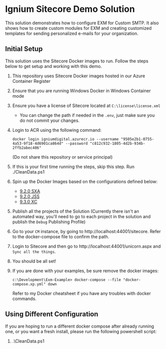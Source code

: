 # Ignium Sitecore Demo Solution

This solution demonstrates how to configure EXM for Custom SMTP.  It also shows how to create custom modules for EXM and creating customized templates for sending personalized e-mails for your organization.

## Initial Setup

This solution uses the Sitecore Docker images to run.  Follow the steps below to get setup and working with this demo.

1) This repository uses Sitecore Docker images hosted in our Azure Container Register
2) Ensure that you are running Windows Docker in Windows Container mode
3) Ensure you have a license of Sitecore located at `C:\license\license.xml`

   - You can change the path if needed in the `.env`, just make sure you do not commit your changes.

4) Login to ACR using the following command:

    ```
    docker login igniumdigital.azurecr.io --username "9505e2b1-0755-4a53-9f18-4d6901ca864d" --password "c812c932-1805-4d2b-934b-2ffb2abec406"
    ```
    (Do not share this repository or service principal)

3) If this is your first time running the steps, skip this step.  Run ./CleanData.ps1
 
4) Spin up the Docker Images based on the configurations defined below:

   - [9.2.0 SXA](/documentation/9.2.x/sxa.md)
   - [9.2.0 JSS](/documentation/9.2.x/jss.md)
   - [9.3.0 XC](/documentation/9.3.x/xc.md)

5. Publish all the projects of the Solution (Currently there isn't an automated way, you'll need to go to each project in the solution and publish the `Debug` Publishing Profile)

6. Go to your `CM` instance, by going to http://localhost:44001/sitecore.  Refer to the docker-compose file to confirm the path.

7. Login to Sitecore and then go to http://localhost:44001/unicorn.aspx and `Sync all the things`.

8. You should be all set!

9. If you are done with your examples, be sure remove the docker images:

    ``` (DOWN)
    c:\Development\Exm-Example> docker-compose --file "docker-compose.xp.yml" down
    ```

    Refer to my Docker cheatsheet if you have any troubles with docker commands.


## Using Different Configuration

If you are hoping to run a different docker compose after already running one, or you want a fresh install, please run the following powershell script:

1) .\CleanData.ps1

